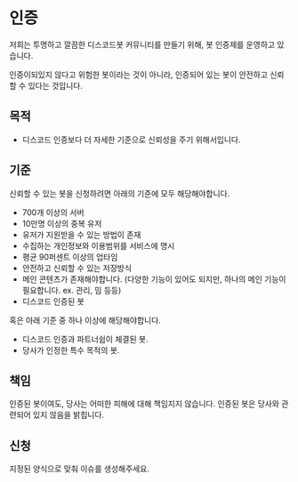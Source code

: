 # 인증

저희는 투명하고 깔끔한 디스코드봇 커뮤니티를 만들기 위해, 봇 인증제를 운영하고 있습니다.

인증이되있지 않다고 위험한 봇이라는 것이 아니라, 인증되어 있는 봇이 안전하고 신뢰할 수 있다는 것입니다.

## 목적

- 디스코드 인증보다 더 자세한 기준으로 신뢰성을 주기 위해서입니다.

## 기준

신뢰할 수 있는 봇을 신청하려면 아래의 기준에 모두 해당해야합니다.

- 700개 이상의 서버
- 10만명 이상의 중복 유저
- 유저가 지원받을 수 있는 방법이 존재
- 수집하는 개인정보와 이용범위를 서비스에 명시
- 평균 90퍼센트 이상의 업타임
- 안전하고 신뢰할 수 있는 저장방식
- 메인 콘텐츠가 존재해야합니다. (다양한 기능이 있어도 되지만, 하나의 메인 기능이 필요합니다. ex. 관리, 밈 등등)
- 디스코드 인증된 봇

혹은 아래 기준 중 하나 이상에 해당해야합니다.

- 디스코드 인증과 파트너쉽이 체결된 봇.
- 당사가 인정한 특수 목적의 봇.

## 책임

인증된 봇이여도, 당사는 어떠한 피해에 대해 책임지지 않습니다.
인증된 봇은 당사와 관련되어 있지 않음을 밝힙니다.

## 신청

지정된 양식으로 맞춰 이슈를 생성해주세요.
